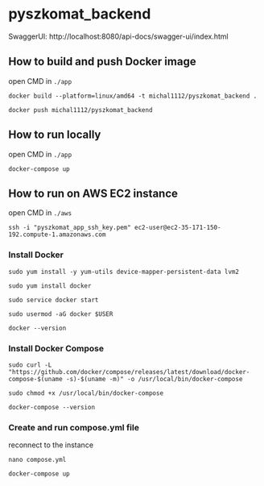 # pyszkomat_backend

SwaggerUI: http://localhost:8080/api-docs/swagger-ui/index.html

## How to build and push Docker image

open CMD in `./app`

`docker build --platform=linux/amd64 -t michal1112/pyszkomat_backend .`

`docker push michal1112/pyszkomat_backend`

## How to run locally

open CMD in `./app`

`docker-compose up`

## How to run on AWS EC2 instance

open CMD in `./aws`

`ssh -i "pyszkomat_app_ssh_key.pem" ec2-user@ec2-35-171-150-192.compute-1.amazonaws.com`

### Install Docker

`sudo yum install -y yum-utils device-mapper-persistent-data lvm2`

`sudo yum install docker`

`sudo service docker start`

`sudo usermod -aG docker $USER`

`docker --version`

### Install Docker Compose

`sudo curl -L "https://github.com/docker/compose/releases/latest/download/docker-compose-$(uname -s)-$(uname -m)" -o /usr/local/bin/docker-compose`

`sudo chmod +x /usr/local/bin/docker-compose`

`docker-compose --version`

### Create and run compose.yml file

reconnect to the instance

`nano compose.yml`

`docker-compose up`